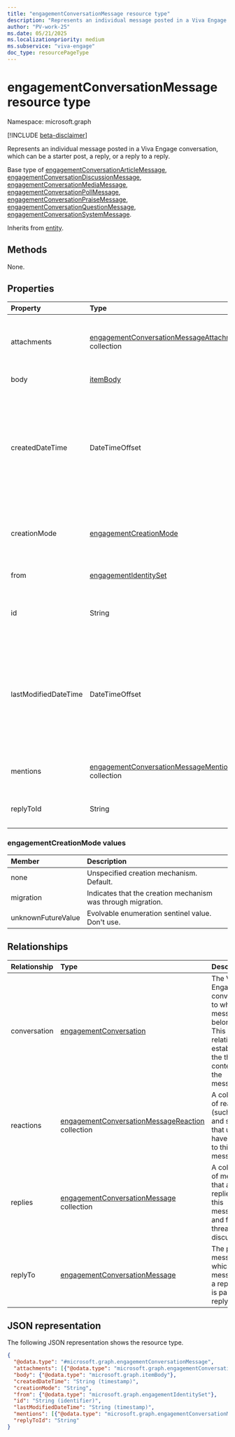 ```yaml
---
title: "engagementConversationMessage resource type"
description: "Represents an individual message posted in a Viva Engage conversation, which can be a starter post, a reply, or a reply to a reply."
author: "PV-work-25"
ms.date: 05/21/2025
ms.localizationpriority: medium
ms.subservice: "viva-engage"
doc_type: resourcePageType
---
```


# engagementConversationMessage resource type

Namespace: microsoft.graph

[!INCLUDE [beta-disclaimer](../../includes/beta-disclaimer.md)]

Represents an individual message posted in a Viva Engage conversation, which can be a starter post, a reply, or a reply to a reply.  

Base type of [engagementConversationArticleMessage](../resources/engagementconversationarticlemessage.md), [engagementConversationDiscussionMessage](../resources/engagementconversationdiscussionmessage.md), [engagementConversationMediaMessage](../resources/engagementconversationmediamessage.md), [engagementConversationPollMessage](../resources/engagementconversationpollmessage.md), [engagementConversationPraiseMessage](../resources/engagementconversationpraisemessage.md), [engagementConversationQuestionMessage](../resources/engagementconversationquestionmessage.md), [engagementConversationSystemMessage](../resources/engagementconversationsystemmessage.md).

Inherits from [entity](../resources/entity.md).

## Methods

None.

<!--|Method|Return type|Description|
|:---|:---|:---|
|[List](../api/onlinemeetingengagementconversation-list-starter.md)|[engagementConversationMessage](../resources/engagementconversationmessage.md) collection|Get a list of the engagementConversationMessage objects and their properties.|
|[Create](../api/onlinemeetingengagementconversation-post-starter.md)|[engagementConversationMessage](../resources/engagementconversationmessage.md)|Create a new engagementConversationMessage object.|
|[Get](../api/engagementconversationmessage-get.md)|[engagementConversationMessage](../resources/engagementconversationmessage.md)|Read the properties and relationships of an engagementConversationMessage object.|
|[Update](../api/engagementconversationmessage-update.md)|[engagementConversationMessage](../resources/engagementconversationmessage.md)|Update the properties of an engagementConversationMessage object.|
|[Delete](../api/onlinemeetingengagementconversation-delete-starter.md)|None|Delete an engagementConversationMessage object.|
|[List reactions](../api/engagementconversationmessage-list-reactions.md)|[engagementConversationMessageReaction](../resources/engagementconversationmessagereaction.md) collection|**TODO: Add a useful description.**|
|[Create engagementConversationMessageReaction](../api/engagementconversationmessage-post-reactions.md)|[engagementConversationMessageReaction](../resources/engagementconversationmessagereaction.md)|Create a new engagementConversationMessageReaction object.|
|[List replies](../api/engagementconversationmessage-list-replies.md)|[engagementConversationMessage](../resources/engagementconversationmessage.md) collection|**TODO: Add a useful description.**|
|[Create engagementConversationMessage](../api/engagementconversationmessage-post-replies.md)|[engagementConversationMessage](../resources/engagementconversationmessage.md)|Create a new engagementConversationMessage object.|
|[List engagementConversationMessage](../api/engagementconversationmessage-list-replyto.md)|[engagementConversationMessage](../resources/engagementconversationmessage.md) collection|**TODO: Add a useful description.**|
|[Add engagementConversationMessage](../api/engagementconversationmessage-post-replyto.md)|[engagementConversationMessage](../resources/engagementconversationmessage.md)|Add replyTo by posting to the replyTo collection.|
|[Remove engagementConversationMessage](../api/engagementconversationmessage-delete-replyto.md)|None|Remove an [engagementConversationMessage](../resources/engagementconversationmessage.md) object.|
-->

## Properties
|Property|Type|Description|
|:---|:---|:---|
|attachments|[engagementConversationMessageAttachment](../resources/engagementconversationmessageattachment.md) collection|A collection of attachments included in the message, such as files, web links, videos, or images. |
|body|[itemBody](../resources/itembody.md)|The main content of the message.|
|createdDateTime|DateTimeOffset|The date and time when the message was created. The timestamp type represents date and time information using ISO 8601 format and is always in UTC. For example, midnight UTC on Jan 1, 2014 is `2014-01-01T00:00:00Z`. |
|creationMode|[engagementCreationMode](../resources/engagementconversationmessage.md#engagementcreationmode-values)|Indicates how the message was created. The possible values are: `none`, `migration`, `unknownFutureValue`.|
|from|[engagementIdentitySet](../resources/engagementidentityset.md)|Identity of the sender of the message.|
|id|String|Unique ID of a Viva Engage conversation message. Inherited from [entity](../resources/entity.md).|
|lastModifiedDateTime|DateTimeOffset|The date and time when message was last modified. The timestamp type represents date and time information using ISO 8601 format and is always in UTC. For example, midnight UTC on Jan 1, 2014 is `2014-01-01T00:00:00Z`.|
|mentions|[engagementConversationMessageMention](../resources/engagementconversationmessagemention.md) collection|A collection of user identities mentioned in the message.|
|replyToId|String|The ID of the parent message to which this message is a reply, if applicable.|

### engagementCreationMode values

| Member             | Description                                                  |
|:-------------------|:-------------------------------------------------------------|
| none               | Unspecified creation mechanism. Default.                     |
| migration          | Indicates that the creation mechanism was through migration. |
| unknownFutureValue | Evolvable enumeration sentinel value. Don't use.             |

## Relationships
|Relationship|Type|Description|
|:---|:---|:---|
|conversation|[engagementConversation](../resources/engagementconversation.md)|The Viva Engage conversation to which this message belongs. This relationship establishes the thread context for the message.|
|reactions|[engagementConversationMessageReaction](../resources/engagementconversationmessagereaction.md) collection|A collection of reactions (such as like and smile) that users have applied to this message.|
|replies|[engagementConversationMessage](../resources/engagementconversationmessage.md) collection|A collection of messages that are replies to this message and form a threaded discussion.|
|replyTo|[engagementConversationMessage](../resources/engagementconversationmessage.md)|The parent message to which this message is a reply, if it is part of a reply chain.|

## JSON representation
The following JSON representation shows the resource type.
<!-- {
  "blockType": "resource",
  "keyProperty": "id",
  "@odata.type": "microsoft.graph.engagementConversationMessage",
  "baseType": "microsoft.graph.entity",
  "openType": false
}
-->
``` json
{
  "@odata.type": "#microsoft.graph.engagementConversationMessage",
  "attachments": [{"@odata.type": "microsoft.graph.engagementConversationMessageAttachment"}],
  "body": {"@odata.type": "microsoft.graph.itemBody"},
  "createdDateTime": "String (timestamp)",
  "creationMode": "String",
  "from": {"@odata.type": "microsoft.graph.engagementIdentitySet"},
  "id": "String (identifier)",
  "lastModifiedDateTime": "String (timestamp)",
  "mentions": [{"@odata.type": "microsoft.graph.engagementConversationMessageMention"}],
  "replyToId": "String"
}
```
